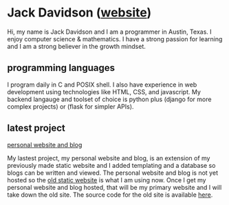 # Jack Davidson ([website](https://jack-davidson.github.io/site/))
Hi, my name is Jack Davidson and I am a programmer in Austin, Texas. I enjoy
computer science & mathematics. I have a strong passion for learning and I am a
strong believer in the growth mindset.

## programming languages
I program daily in C and POSIX shell. I also have experience in web development
using technologies like HTML, CSS, and javascript. My backend langauge and
toolset of choice is python plus (django for more complex projects) or (flask
for simpler APIs).

## latest project
[personal website and blog](https://github.com/jack-davidson/jackdavidson)


My lastest project, my personal website and blog, is an extension of my
previously made static website and I added templating and a database so blogs
can be written and viewed. The personal website and blog is not yet hosted
so the [old static website](https://jack-davidson.github.io/site/) is what
I am using now. Once I get my personal website and blog hosted, that will
be my primary website and I will take down the old site. The source code for
the old site is available [here](https://github.com/jack-davidson/site).

